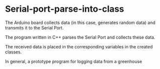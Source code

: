 # Serial-port-parse-into-class

The Arduino board collects data (in this case, generates random data) and transmits it to the Serial Port.

The program written in C++ parses the Serial Port and collects these data.

The received data is placed in the corresponding variables in the created classes.

In general, a prototype program for logging data from a greenhouse
